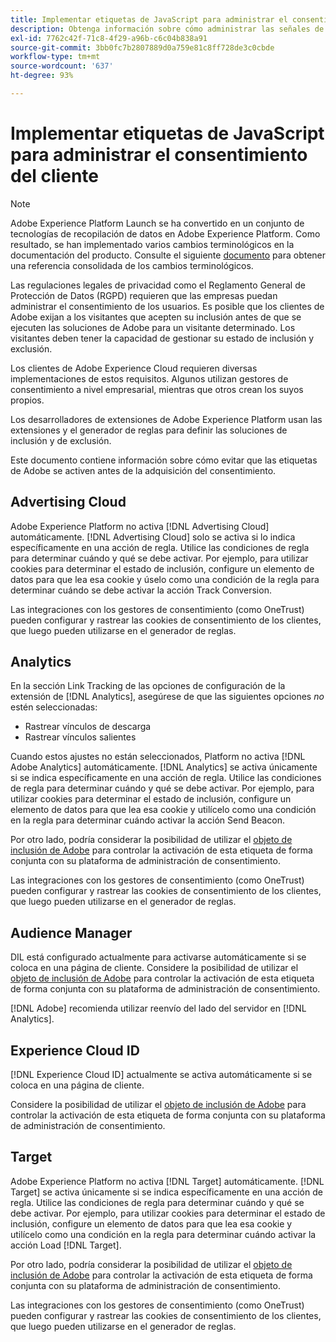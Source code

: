 ```yaml
---
title: Implementar etiquetas de JavaScript para administrar el consentimiento del cliente
description: Obtenga información sobre cómo administrar las señales de inclusión y exclusión de clientes para distintas soluciones de Adobe en Adobe Experience Platform.
exl-id: 7762c42f-71c8-4f29-a96b-c6c04b838a91
source-git-commit: 3bb0fc7b2807889d0a759e81c8ff728de3c0cbde
workflow-type: tm+mt
source-wordcount: '637'
ht-degree: 93%

---
```


# Implementar etiquetas de JavaScript para administrar el consentimiento del cliente

>[!NOTE]
>
>Adobe Experience Platform Launch se ha convertido en un conjunto de tecnologías de recopilación de datos en Adobe Experience Platform. Como resultado, se han implementado varios cambios terminológicos en la documentación del producto. Consulte el siguiente [documento](../../term-updates.md) para obtener una referencia consolidada de los cambios terminológicos.

Las regulaciones legales de privacidad como el Reglamento General de Protección de Datos (RGPD) requieren que las empresas puedan administrar el consentimiento de los usuarios. Es posible que los clientes de Adobe exijan a los visitantes que acepten su inclusión antes de que se ejecuten las soluciones de Adobe para un visitante determinado. Los visitantes deben tener la capacidad de gestionar su estado de inclusión y exclusión.

Los clientes de Adobe Experience Cloud requieren diversas implementaciones de estos requisitos. Algunos utilizan gestores de consentimiento a nivel empresarial, mientras que otros crean los suyos propios.

Los desarrolladores de extensiones de Adobe Experience Platform usan las extensiones y el generador de reglas para definir las soluciones de inclusión y de exclusión.

Este documento contiene información sobre cómo evitar que las etiquetas de Adobe se activen antes de la adquisición del consentimiento.

## Advertising Cloud

Adobe Experience Platform no activa [!DNL Advertising Cloud] automáticamente. [!DNL Advertising Cloud] solo se activa si lo indica específicamente en una acción de regla. Utilice las condiciones de regla para determinar cuándo y qué se debe activar. Por ejemplo, para utilizar cookies para determinar el estado de inclusión, configure un elemento de datos para que lea esa cookie y úselo como una condición de la regla para determinar cuándo se debe activar la acción Track Conversion.

Las integraciones con los gestores de consentimiento (como OneTrust) pueden configurar y rastrear las cookies de consentimiento de los clientes, que luego pueden utilizarse en el generador de reglas.

## Analytics

En la sección Link Tracking de las opciones de configuración de la extensión de [!DNL Analytics], asegúrese de que las siguientes opciones *no* estén seleccionadas:

* Rastrear vínculos de descarga
* Rastrear vínculos salientes

Cuando estos ajustes no están seleccionados, Platform no activa [!DNL Adobe Analytics] automáticamente. [!DNL Analytics] se activa únicamente si se indica específicamente en una acción de regla. Utilice las condiciones de regla para determinar cuándo y qué se debe activar. Por ejemplo, para utilizar cookies para determinar el estado de inclusión, configure un elemento de datos para que lea esa cookie y utilícelo como una condición en la regla para determinar cuándo activar la acción Send Beacon.

Por otro lado, podría considerar la posibilidad de utilizar el [objeto de inclusión de Adobe](https://experienceleague.adobe.com/docs/id-service/using/implementation/opt-in-service/optin-overview.html?lang=es) para controlar la activación de esta etiqueta de forma conjunta con su plataforma de administración de consentimiento.

Las integraciones con los gestores de consentimiento (como OneTrust) pueden configurar y rastrear las cookies de consentimiento de los clientes, que luego pueden utilizarse en el generador de reglas.

## Audience Manager

DIL está configurado actualmente para activarse automáticamente si se coloca en una página de cliente. Considere la posibilidad de utilizar el [objeto de inclusión de Adobe](https://experienceleague.adobe.com/docs/id-service/using/implementation/opt-in-service/optin-overview.html?lang=es) para controlar la activación de esta etiqueta de forma conjunta con su plataforma de administración de consentimiento.

[!DNL Adobe] recomienda utilizar reenvío del lado del servidor en [!DNL Analytics].

## Experience Cloud ID

[!DNL Experience Cloud ID] actualmente se activa automáticamente si se coloca en una página de cliente.

Considere la posibilidad de utilizar el [objeto de inclusión de Adobe](https://experienceleague.adobe.com/docs/id-service/using/implementation/opt-in-service/optin-overview.html?lang=es) para controlar la activación de esta etiqueta de forma conjunta con su plataforma de administración de consentimiento.

## Target

Adobe Experience Platform no activa [!DNL Target] automáticamente. [!DNL Target] se activa únicamente si se indica específicamente en una acción de regla. Utilice las condiciones de regla para determinar cuándo y qué se debe activar. Por ejemplo, para utilizar cookies para determinar el estado de inclusión, configure un elemento de datos para que lea esa cookie y utilícelo como una condición en la regla para determinar cuándo activar la acción Load [!DNL Target].

Por otro lado, podría considerar la posibilidad de utilizar el [objeto de inclusión de Adobe](https://experienceleague.adobe.com/docs/id-service/using/implementation/opt-in-service/optin-overview.html?lang=es) para controlar la activación de esta etiqueta de forma conjunta con su plataforma de administración de consentimiento.

Las integraciones con los gestores de consentimiento (como OneTrust) pueden configurar y rastrear las cookies de consentimiento de los clientes, que luego pueden utilizarse en el generador de reglas.
